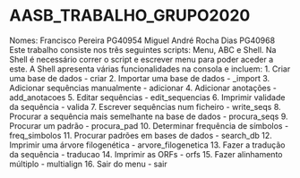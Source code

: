 # AASB_TRABALHO_GRUPO2020
Nomes: Francisco Pereira PG40954
       Miguel André Rocha Dias PG40968
Este trabalho consiste nos três seguintes scripts: Menu, ABC e Shell. Na Shell é necessário correr o script e escrever menu para poder aceder a este.
A Shell apresenta várias funcionalidades na consola e incluem:
            1. Criar uma base de dados - criar
            2. Importar uma base de dados - _import
            3. Adicionar sequências manualmente - adicionar
            4. Adicionar anotações - add_anotacoes
            5. Editar sequências - edit_sequencias
            6. Imprimir validade da sequência - valida
            7. Escrever sequências num ficheiro - write_seqs
            8. Procurar a sequência mais semelhante na base de dados - procura_seqs
            9. Procurar um padrão - procura_pad
            10. Determinar frequência de símbolos - freq_simbolos
            11. Procurar padrões em bases de dados - search_db
            12. Imprimir uma árvore filogenética - arvore_filogenetica
            13. Fazer a tradução da sequência - traducao
            14. Imprimir as ORFs - orfs
            15. Fazer alinhamento múltiplo - multialign
            16. Sair do menu - sair
